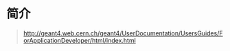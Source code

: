 <!-- README.md --- 
;; 
;; Description: 
;; Author: Hongyi Wu(吴鸿毅)
;; Email: wuhongyi@qq.com 
;; Created: 六 12月 23 22:22:16 2017 (+0800)
;; Last-Updated: 六 12月 23 22:23:23 2017 (+0800)
;;           By: Hongyi Wu(吴鸿毅)
;;     Update #: 1
;; URL: http://wuhongyi.cn -->

# 简介

> http://geant4.web.cern.ch/geant4/UserDocumentation/UsersGuides/ForApplicationDeveloper/html/index.html



<!-- README.md ends here -->
